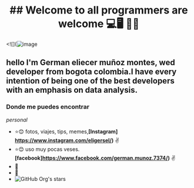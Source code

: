 <h1 align="center"> ## Welcome to all programmers are welcome 💻🖥️ 🚴‍♂️ </h1>

<![](![image](https://github.com/user-attachments/assets/a50a1868-e552-4e76-b01f-e95bf29c99c1)

## hello I'm German eliecer muñoz montes, wed developer from bogota colombia.I have every intention of being one of the best developers with an emphasis on data analysis.
### Donde me puedes encontrar 
_personal_
* :star::blush: fotos, viajes, tips, memes,**[Instagram] https://www.instagram.com/eligersel/)** :v:
* :star::blush: uso muy pocas veses. **[facebook]https://www.facebook.com/german.munoz.7374/)** :v:
* 🎱
* 📂
* ![GitHub Org's stars](https://img.shields.io/github/stars/camilafernanda?style=social)

